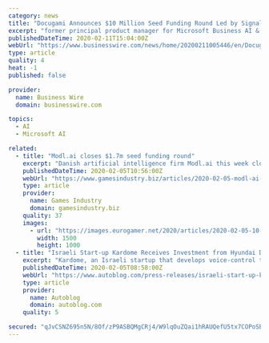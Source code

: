 ```yaml
---
category: news
title: "Docugami Announces $10 Million Seed Funding Round Led by SignalFire"
excerpt: "former principal product manager for Microsoft Business AI & Research; Mike Palmer, founding member of InfoPath and an engineering manager in Office; and Martin Sawicki, former engineering manager for Microsoft Office and Azure. The Docugami science team ..."
publishedDateTime: 2020-02-11T15:04:00Z
webUrl: "https://www.businesswire.com/news/home/20200211005446/en/Docugami-Announces-10-Million-Seed-Funding-Led"
type: article
quality: 4
heat: -1
published: false

provider:
  name: Business Wire
  domain: businesswire.com

topics:
  - AI
  - Microsoft AI

related:
  - title: "Modl.ai closes $1.7m seed funding round"
    excerpt: "Danish artificial intelligence firm Modl.ai this week closed a $1.7 million seed funding round. Led by PreSeed Ventures, Saltagen Ventures, and Norwegian Propagator Ventures, the capital will be used to continue development of its AI playtesting tech. Founded by veterans of games, psychometrics, and artificial intelligence, Modl.ai supposedly ..."
    publishedDateTime: 2020-02-05T10:56:00Z
    webUrl: "https://www.gamesindustry.biz/articles/2020-02-05-modl-ai-closes-usd1-7m-seed-funding-round"
    type: article
    provider:
      name: Games Industry
      domain: gamesindustry.biz
    quality: 37
    images:
      - url: "https://images.eurogamer.net/2020/articles/2020-02-05-10-45/modl.ai_team.jpg"
        width: 1500
        height: 1000
  - title: "Israeli Start-up Kardome Receives Investment from Hyundai During Successful Seed Funding Round"
    excerpt: "Kardome, an Israeli startup that develops voice-control technology for machines ... We plan to use Kardome's robust voice AI technology to boost customer's value and gain competitive advantage by enhancing user experience and safety features.\""
    publishedDateTime: 2020-02-05T08:58:00Z
    webUrl: "https://www.autoblog.com/press-releases/israeli-start-up-kardome-receives-investment-from-hyundai-during-successful-seed-funding-round_22077/"
    type: article
    provider:
      name: Autoblog
      domain: autoblog.com
    quality: 5

secured: "qJvCSNZ695n5N/8Of/zP9ASBQMgCRj4/W9lqOuZQai1hRAUQefU5tx7COPoSB0qK82CL+1rmbRMcB/lYDAJ84K4ViEIUqN/jiLcbbvZ8R3Z1ji3Vv+EE+BuZJcB0bQv6J/zItJSaxFlBXnFG3HYEpiu+r/R3EQo1KUBLr4uLyQZKs45Cu35k0wnyD4Rx4gS74iPfMfvZuRHqisx1C8UbIK3Xw5WK7ln8xQuO5Kj9xCmvXDnxv1uKt0VItRmzRlsfWejIunGyrZJZIHvlV/RG6a4aK/SntNTviKV0N4t18qyJOHi+2VqbODxzroE3nPGOX8veH1tnFq1GdgIULvGm4NvZMRgZG1CHTTusbKaXsQ3D7CC2Her7ywQCDRoW8TLuAdOZ9bUrXy20/7cSlnenaJi4YlLA3g/dznHPVLe2CDZTzBS/1xlWpYe5g3SD0tY53KWQabA/AdBJx7PPXKRwmwfKfNlnsbj9BVLGC98R5B4=;NNjSjxPuVyiyRqn1spP1Yg=="
---
```


